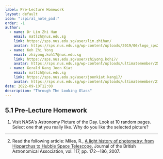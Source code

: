 ```yaml
---
label: Pre-Lecture Homework
layout: default
icon: ":spiral_note_pad:"
order: -1
author:
  - name: Dr Lim Zhi Han
    email: matlzh@nus.edu.sg
    link: https://sps.nus.edu.sg/user/lim.zhihan/
    avatar: https://sps.nus.edu.sg/wp-content/uploads/2019/06/logo_sps20.png
  - name: Koh Zhi Yong
    email: zhiyong.koh17@nus.edu.sg
    link: https://sps.nus.edu.sg/user/zhiyong.koh17/
    avatar: https://sps.nus.edu.sg/wp-content/uploads/ultimatemember/25/profile_photo-190x190.jpg?1662811284
  - name: Gerald Kang Joon Kiat
    email: matlzh@nus.edu.sg
    link: https://sps.nus.edu.sg/user/joonkiat.kang17/
    avatar: https://sps.nus.edu.sg/wp-content/uploads/ultimatemember/21/profile_photo-190x190.jpg?1662826964
date: 2022-09-10T12:00
description: "Through The Looking Glass"
---
```


## 5.1 Pre-Lecture Homework

1. Visit NASA's Astronomy Picture of the Day. Look
at 10 random pages. Select one that you really like. Why do you like
the selected picture?

---

2. Read the following article: Miles, R., [A light history of photometry: from Hipparchus to Hubble Space Telescope](https://articles.adsabs.harvard.edu/pdf/2007JBAA..117..172M),
Journal of the British Astronomical Association, vol. 117, pp. 172--186, 2007.
